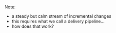 <!-- .slide: data-background-image="/images/stream.gif" -->

Note:

- a steady but calm stream of incremental changes
- this requires what we call a delivery pipeline…
- how does that work?
